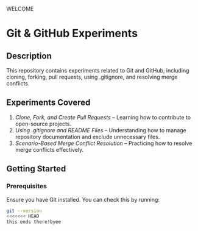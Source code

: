WELCOME
 
# Git & GitHub Experiments  

## Description  
This repository contains experiments related to Git and GitHub, including cloning, forking, pull requests, using .gitignore, and resolving merge conflicts.  

## Experiments Covered  
1. *Clone, Fork, and Create Pull Requests* – Learning how to contribute to open-source projects.  
2. *Using .gitignore and README Files* – Understanding how to manage repository documentation and exclude unnecessary files.  
3. *Scenario-Based Merge Conflict Resolution* – Practicing how to resolve merge conflicts effectively.  

## Getting Started  

### Prerequisites  
Ensure you have Git installed. You can check this by running:  
```bash
git --version
<<<<<<< HEAD
this ends there!byee

